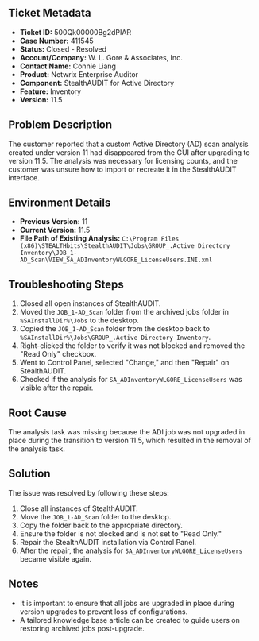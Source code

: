 ## Ticket Metadata
- **Ticket ID:** 500Qk00000Bg2dPIAR
- **Case Number:** 411545
- **Status:** Closed - Resolved
- **Account/Company:** W. L. Gore & Associates, Inc.
- **Contact Name:** Connie Liang
- **Product:** Netwrix Enterprise Auditor
- **Component:** StealthAUDIT for Active Directory
- **Feature:** Inventory
- **Version:** 11.5

## Problem Description
The customer reported that a custom Active Directory (AD) scan analysis created under version 11 had disappeared from the GUI after upgrading to version 11.5. The analysis was necessary for licensing counts, and the customer was unsure how to import or recreate it in the StealthAUDIT interface.

## Environment Details
- **Previous Version:** 11
- **Current Version:** 11.5
- **File Path of Existing Analysis:** `C:\Program Files (x86)\STEALTHbits\StealthAUDIT\Jobs\GROUP_.Active Directory Inventory\JOB_1-AD_Scan\VIEW_SA_ADInventoryWLGORE_LicenseUsers.INI.xml`

## Troubleshooting Steps
1. Closed all open instances of StealthAUDIT.
2. Moved the `JOB_1-AD_Scan` folder from the archived jobs folder in `%SAInstallDir%\Jobs` to the desktop.
3. Copied the `JOB_1-AD_Scan` folder from the desktop back to `%SAInstallDir%\Jobs\GROUP_.Active Directory Inventory`.
4. Right-clicked the folder to verify it was not blocked and removed the "Read Only" checkbox.
5. Went to Control Panel, selected "Change," and then "Repair" on StealthAUDIT.
6. Checked if the analysis for `SA_ADInventoryWLGORE_LicenseUsers` was visible after the repair.

## Root Cause
The analysis task was missing because the ADI job was not upgraded in place during the transition to version 11.5, which resulted in the removal of the analysis task.

## Solution
The issue was resolved by following these steps:
1. Close all instances of StealthAUDIT.
2. Move the `JOB_1-AD_Scan` folder to the desktop.
3. Copy the folder back to the appropriate directory.
4. Ensure the folder is not blocked and is not set to "Read Only."
5. Repair the StealthAUDIT installation via Control Panel.
6. After the repair, the analysis for `SA_ADInventoryWLGORE_LicenseUsers` became visible again.

## Notes
- It is important to ensure that all jobs are upgraded in place during version upgrades to prevent loss of configurations.
- A tailored knowledge base article can be created to guide users on restoring archived jobs post-upgrade.